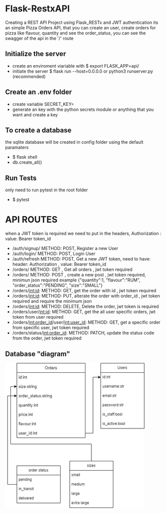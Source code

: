 # Flask-RestxAPI
Creating a REST API Project using Flask_RESTx and JWT authentication
its an simple Pizza Orders API, that you can create an user, create orders for pizza like flavour, quantity and see the order_status, you can see the swagger of the api in the '/' route

## Initialize the server
- create an enviroment viariable with $ export FLASK_APP=api/
- initiate the server $ flask run --host=0.0.0.0 or python3 runserver.py (recommended)


## Create an .env folder
- create variable SECRET_KEY= 
- generate an key with the python secrets module or anything that you want and create a key

## To create a database
the sqlite database will be created in config folder using the default paramaters
- $ flask shell
- db.create_all()

## Run Tests
only need to run pytest in the root folder
- $ pytest

# API ROUTES
when a JWT token is required we need to put in the headers, Authorization : value: Bearer token_id

- /auth/signup/ METHOD: POST, Register a new User
- /auth/login/ METHOD: POST, Login User
- /auth/refresh METHOD: POST, Get a new JWT token, need to have: header: Authorization , value: Bearer token_id
- /orders/ METHOD: GET , Get all orders , jwt token required
- /orders/ METHOD: POST , create a new post , jwt token required, minimun json required example {"quantity":1,
    "flavour":"RUM",
    "order_status":"PENDING",
    "size":"SMALL"}
- /orders/<int:id>: METHOD: GET, get the order with id , jwt token required
- /orders/<int:id>: METHOD: PUT, alterate the order with order_id , jwt token required and require the minimum json
- /orders/<int:id>: METHOD: DELETE, Delete the order, jwt token is required
- /orders/user/<int:id>: METHOD: GET, get the all user specific orders, jwt token from user required
- /orders/<int:order_id>/user/<int:user_id>: METHOD: GET, get a specific order from specific user, jwt token required
- /orders/status/<int:order_id>: METHOD: PATCH, update the status code from the order, jwt token required


## Database "diagram"
![diagram](https://github.com/Petreon/Flask-RestxAPI/raw/main/database_diagram.drawio.png)
